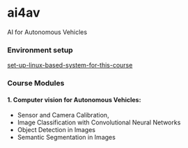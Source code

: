 # ai4av
AI for Autonomous Vehicles

### Environment setup
[set-up-linux-based-system-for-this-course](https://github.com/op1009/ai4av/blob/main/setup.md#set-up-linux-based-system-for-this-course)

### Course Modules
#### 1. Computer vision for Autonomous Vehicles: 
- Sensor and Camera Calibration,
- Image Classification with Convolutional Neural Networks
- Object Detection in
Images
- Semantic Segmentation in Images
